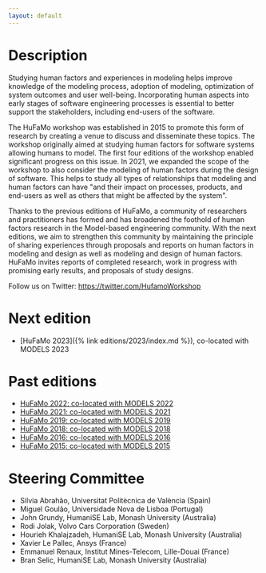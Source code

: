 ```yaml
---
layout: default
---
```


# Description

Studying human factors and experiences in modeling helps improve knowledge of the modeling process, adoption of modeling, optimization of system outcomes and user well-being. Incorporating human aspects into early stages of software engineering processes is essential to better support the stakeholders, including end-users of the software.

The HuFaMo workshop was established in 2015 to promote this form of research by creating a venue to discuss and disseminate these topics. The workshop originally aimed at studying human factors for software systems allowing humans to model. The first four editions of the workshop enabled significant progress on this issue. In 2021, we expanded the scope of the workshop to also consider the modeling of human factors during the design of software. This helps to study all types of relationships that modeling and human factors can have "and their impact on processes, products, and end-users as well as others that might be affected by the system".

Thanks to the previous editions of HuFaMo, a community of researchers and practitioners has formed and has broadened the foothold of human factors research in the Model-based engineering community.
With the next editions, we aim to strengthen this community by maintaining the principle of sharing experiences through proposals and reports on human factors in modeling and design as well as modeling and design of human factors. HuFaMo invites reports of completed research, work in progress with promising early results, and proposals of study designs.


Follow us on Twitter: https://twitter.com/HufamoWorkshop


# Next edition

- [HuFaMo 2023]({% link editions/2023/index.md %}), co-located with MODELS 2023

# Past editions

- [HuFaMo 2022: co-located with MODELS 2022](https://research.webs.upv.es/hufamo22/)
- [HuFaMo 2021: co-located with MODELS 2021](https://web.archive.org/web/20220120013739/https://www.monash.edu/it/humanise-lab/hufamo21)
- [HuFaMo 2019: co-located with MODELS 2019](https://hufamo.univ-lille.fr)
- [HuFaMo 2018: co-located with MODELS 2018](https://hufamo.univ-lille.fr/hufamo2018/index.html)
- [HuFaMo 2016: co-located with MODELS 2016](https://web.archive.org/web/20220814063357/http://hufamo.compute.dtu.dk/)
- [HuFaMo 2015: co-located with MODELS 2015](https://web.archive.org/web/20220814063357/http://hufamo.compute.dtu.dk/hufamo15/)

# Steering Committee

- Silvia Abrahão, Universitat Politècnica de València (Spain)
- Miguel Goulão, Universidade Nova de Lisboa (Portugal)
- John Grundy, HumaniSE Lab, Monash University (Australia)
- Rodi Jolak, Volvo Cars Corporation (Sweden)
- Hourieh Khalajzadeh, HumaniSE Lab, Monash University (Australia)
- Xavier Le Pallec, Ansys (France)
- Emmanuel Renaux, Institut Mines-Telecom, Lille-Douai (France)
- Bran Selic, HumaniSE Lab, Monash University (Australia)
